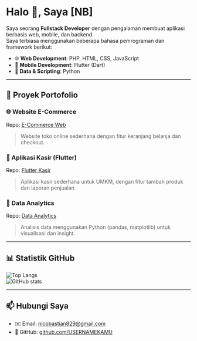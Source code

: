 # Halo 👋, Saya [NB]

Saya seorang **Fullstack Developer** dengan pengalaman membuat aplikasi berbasis web, mobile, dan backend.  
Saya terbiasa menggunakan beberapa bahasa pemrograman dan framework berikut:

- 🌐 **Web Development**: PHP, HTML, CSS, JavaScript  
- 📱 **Mobile Development**: Flutter (Dart)  
- 🐍 **Data & Scripting**: Python   

---

## 🚀 Proyek Portofolio

### 🌐 Website E-Commerce
Repo: [E-Commerce Web](https://github.com/NB31-dev/ecommerce-web)  
> Website toko online sederhana dengan fitur keranjang belanja dan checkout.

### 📱 Aplikasi Kasir (Flutter)
Repo: [Flutter Kasir](https://github.com/NB31-dev/flutter-kasir)  
> Aplikasi kasir sederhana untuk UMKM, dengan fitur tambah produk dan laporan penjualan.

### 🐍 Data Analytics
Repo: [Data Analytics](https://github.com/NB31-dev/data-analytics)  
> Analisis data menggunakan Python (pandas, matplotlib) untuk visualisasi dan insight.

---

## 📊 Statistik GitHub
![Top Langs](https://github-readme-stats.vercel.app/api/top-langs/?NB31-dev=USERNAMEKAMU&layout=compact&theme=tokyonight)  
![GitHub stats](https://github-readme-stats.vercel.app/api?username=NB31-dev&show_icons=true&theme=tokyonight)

---

## 📫 Hubungi Saya
- ✉️ Email: nicobastian829@gmail.com  
- 🐙 GitHub: [github.com/USERNAMEKAMU](https://github.com/NB31-dev)  

